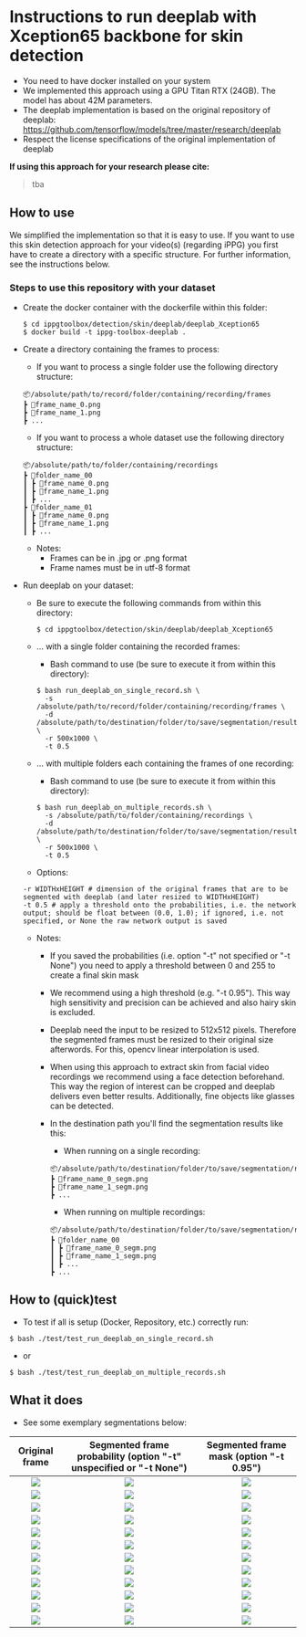 # Instructions to run deeplab with Xception65 backbone for skin detection

- You need to have docker installed on your system
- We implemented this approach using a GPU Titan RTX (24GB). The model has about 42M parameters.
- The deeplab implementation is based on the original repository of deeplab: <https://github.com/tensorflow/models/tree/master/research/deeplab>
- Respect the license specifications of the original implementation of deeplab

<!-- TODO add corresponding publication (cinc2021) -->

**If using this approach for your research please cite:**

> tba

## How to use

We simplified the implementation so that it is easy to use. If you want to use this skin detection approach for your video(s) (regarding iPPG) you first have to create a directory with a specific structure. For further information, see the instructions below.

### Steps to use this repository with your dataset

- Create the docker container with the dockerfile within this folder:

  ```shell
  $ cd ippgtoolbox/detection/skin/deeplab/deeplab_Xception65
  $ docker build -t ippg-toolbox-deeplab .
  ```

- Create a directory containing the frames to process:

  - If you want to process a single folder use the following directory structure:

  ```
  📦/absolute/path/to/record/folder/containing/recording/frames
  ┣ 📜frame_name_0.png
  ┣ 📜frame_name_1.png
  ┣ ...
  ```

  - If you want to process a whole dataset use the following directory structure:

  ```
  📦/absolute/path/to/folder/containing/recordings
  ┣ 📂folder_name_00
  ┃ ┣ 📜frame_name_0.png
  ┃ ┣ 📜frame_name_1.png
  ┃ ┣ ...
  ┣ 📂folder_name_01
  ┃ ┣ 📜frame_name_0.png
  ┃ ┣ 📜frame_name_1.png
  ┃ ┣ ...
  ```

  - Notes:
    - Frames can be in .jpg or .png format
    - Frame names must be in utf-8 format

- Run deeplab on your dataset:

  - Be sure to execute the following commands from within this directory:

    ```shell
    $ cd ippgtoolbox/detection/skin/deeplab/deeplab_Xception65
    ```

  - ... with a single folder containing the recorded frames:

    - Bash command to use (be sure to execute it from within this directory):

    ```shell
    $ bash run_deeplab_on_single_record.sh \
      -s /absolute/path/to/record/folder/containing/recording/frames \
      -d /absolute/path/to/destination/folder/to/save/segmentation/results \
      -r 500x1000 \
      -t 0.5
    ```

  - ... with multiple folders each containing the frames of one recording:

    - Bash command to use (be sure to execute it from within this directory):

    ```shell
    $ bash run_deeplab_on_multiple_records.sh \
      -s /absolute/path/to/folder/containing/recordings \
      -d /absolute/path/to/destination/folder/to/save/segmentation/results \
      -r 500x1000 \
      -t 0.5
    ```

  - Options:

  ```shell
  -r WIDTHxHEIGHT # dimension of the original frames that are to be segmented with deeplab (and later resized to WIDTHxHEIGHT)
  -t 0.5 # apply a threshold onto the probabilities, i.e. the network output; should be float between (0.0, 1.0); if ignored, i.e. not specified, or None the raw network output is saved
  ```

  - Notes:

    - If you saved the probabilities (i.e. option "-t" not specified or "-t None") you need to apply a threshold between 0 and 255 to create a final skin mask
    - We recommend using a high threshold (e.g. "-t 0.95"). This way high sensitivity and precision can be achieved and also hairy skin is excluded.
    - Deeplab need the input to be resized to 512x512 pixels. Therefore the segmented frames must be resized to their original size afterwords. For this, opencv linear interpolation is used.
    - When using this approach to extract skin from facial video recordings we recommend using a face detection beforehand. This way the region of interest can be cropped and deeplab delivers even better results. Additionally, fine objects like glasses can be detected.
    - In the destination path you'll find the segmentation results like this:

      - When running on a single recording:

      ```
      📦/absolute/path/to/destination/folder/to/save/segmentation/results
      ┣ 📜frame_name_0_segm.png
      ┣ 📜frame_name_1_segm.png
      ┣ ...
      ```

      - When running on multiple recordings:

      ```
      📦/absolute/path/to/destination/folder/to/save/segmentation/results
      ┣ 📂folder_name_00
      ┃ ┣ 📜frame_name_0_segm.png
      ┃ ┣ 📜frame_name_1_segm.png
      ┃ ┣ ...
      ┣ ...
      ```

## How to (quick)test

- To test if all is setup (Docker, Repository, etc.) correctly run:

```shell
$ bash ./test/test_run_deeplab_on_single_record.sh
```

- or

```shell
$ bash ./test/test_run_deeplab_on_multiple_records.sh
```

## What it does

- See some exemplary segmentations below:

|                            Original frame                             | Segmented frame probability (option "-t" unspecified or "-t None") |            Segmented frame mask (option "-t 0.95")            |
| :-------------------------------------------------------------------: | :----------------------------------------------------------------: | :-----------------------------------------------------------: |
| ![](../test/assets/test_run_deeplab_on_single_record/test_img_0.jpg)  |   ![](./img/example_frames_segmented_proba/test_img_0_segm.png)    | ![](./img/example_frames_segmented_mask/test_img_0_segm.png)  |
| ![](../test/assets/test_run_deeplab_on_single_record/test_img_1.jpg)  |   ![](./img/example_frames_segmented_proba/test_img_1_segm.png)    | ![](./img/example_frames_segmented_mask/test_img_1_segm.png)  |
| ![](../test/assets/test_run_deeplab_on_single_record/test_img_2.jpg)  |   ![](./img/example_frames_segmented_proba/test_img_2_segm.png)    | ![](./img/example_frames_segmented_mask/test_img_2_segm.png)  |
| ![](../test/assets/test_run_deeplab_on_single_record/test_img_3.jpg)  |   ![](./img/example_frames_segmented_proba/test_img_3_segm.png)    | ![](./img/example_frames_segmented_mask/test_img_3_segm.png)  |
| ![](../test/assets/test_run_deeplab_on_single_record/test_img_4.jpg)  |   ![](./img/example_frames_segmented_proba/test_img_4_segm.png)    | ![](./img/example_frames_segmented_mask/test_img_4_segm.png)  |
| ![](../test/assets/test_run_deeplab_on_single_record/test_img_5.jpg)  |   ![](./img/example_frames_segmented_proba/test_img_5_segm.png)    | ![](./img/example_frames_segmented_mask/test_img_5_segm.png)  |
| ![](../test/assets/test_run_deeplab_on_single_record/test_img_6.jpg)  |   ![](./img/example_frames_segmented_proba/test_img_6_segm.png)    | ![](./img/example_frames_segmented_mask/test_img_6_segm.png)  |
| ![](../test/assets/test_run_deeplab_on_single_record/test_img_7.jpg)  |   ![](./img/example_frames_segmented_proba/test_img_7_segm.png)    | ![](./img/example_frames_segmented_mask/test_img_7_segm.png)  |
| ![](../test/assets/test_run_deeplab_on_single_record/test_img_8.jpg)  |   ![](./img/example_frames_segmented_proba/test_img_8_segm.png)    | ![](./img/example_frames_segmented_mask/test_img_8_segm.png)  |
| ![](../test/assets/test_run_deeplab_on_single_record/test_img_9.jpg)  |   ![](./img/example_frames_segmented_proba/test_img_9_segm.png)    | ![](./img/example_frames_segmented_mask/test_img_9_segm.png)  |
| ![](../test/assets/test_run_deeplab_on_single_record/test_img_10.jpg) |   ![](./img/example_frames_segmented_proba/test_img_10_segm.png)   | ![](./img/example_frames_segmented_mask/test_img_10_segm.png) |
| ![](../test/assets/test_run_deeplab_on_single_record/test_img_11.jpg) |   ![](./img/example_frames_segmented_proba/test_img_11_segm.png)   | ![](./img/example_frames_segmented_mask/test_img_11_segm.png) |
